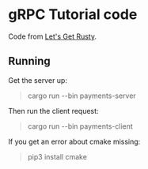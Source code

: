 # gRPC Tutorial code
Code from [Let's Get Rusty](https://www.youtube.com/watch?v=JkSa-qA2jnY).

## Running

Get the server up:
> cargo run --bin payments-server

Then run the client request:
> cargo run --bin payments-client

If you get an error about cmake missing:
> pip3 install cmake
